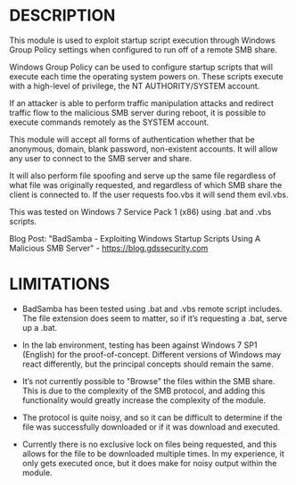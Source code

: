 DESCRIPTION
===========
This module is used to exploit startup script execution through Windows Group
Policy settings when configured to run off of a remote SMB share.

Windows Group Policy can be used to configure startup scripts that will execute
each time the operating system powers on. These scripts execute with a
high-level of privilege, the NT AUTHORITY/SYSTEM account.

If an attacker is able to perform traffic manipulation attacks and redirect 
traffic flow to the malicious SMB server during reboot, it is possible to
execute commands remotely as the SYSTEM account. 

This module will accept all forms of authentication whether that be anonymous,
domain, blank password, non-existent accounts. It will allow any user to connect
to the SMB server and share. 

It will also perform file spoofing and serve up the same file regardless
of what file was originally requested, and regardless of which SMB share the 
client is connected to. If the user requests foo.vbs it will send them evil.vbs. 

This was tested on Windows 7 Service Pack 1 (x86) using .bat and .vbs scripts. 

Blog Post:
 "BadSamba - Exploiting Windows Startup Scripts Using A Malicious SMB Server" - 
  https://blog.gdssecurity.com

LIMITATIONS
===========
- BadSamba has been tested using .bat and .vbs remote script includes. The file
  extension does seem to matter, so if it’s requesting a .bat, serve up a .bat.

- In the lab environment, testing has been against Windows 7 SP1 (English) for
  the proof-of-concept. Different versions of Windows may react differently,
  but the principal concepts should remain the same.

- It’s not currently possible to "Browse" the files within the SMB share. This
  is due to the complexity of the SMB protocol, and adding this functionality
  would greatly increase the complexity of the module.

- The protocol is quite noisy, and so it can be difficult to determine if the
  file was successfully downloaded or if it was download and executed.

- Currently there is no exclusive lock on files being requested, and this 
  allows for the file to be downloaded multiple times. In my experience, it
  only gets executed once, but it does make for noisy output within the module.
